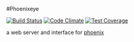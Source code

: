 #Phoenixeye

[![Build Status](https://travis-ci.org/ebemunk/phoenixeye.svg?branch=master)](https://travis-ci.org/ebemunk/phoenixeye) [![Code Climate](https://codeclimate.com/github/ebemunk/phoenixeye/badges/gpa.svg)](https://codeclimate.com/github/ebemunk/phoenixeye) [![Test Coverage](https://codeclimate.com/github/ebemunk/phoenixeye/badges/coverage.svg)](https://codeclimate.com/github/ebemunk/phoenixeye/coverage)

a web server and interface for [phoenix](https://github.com/ebemunk/phoenix)